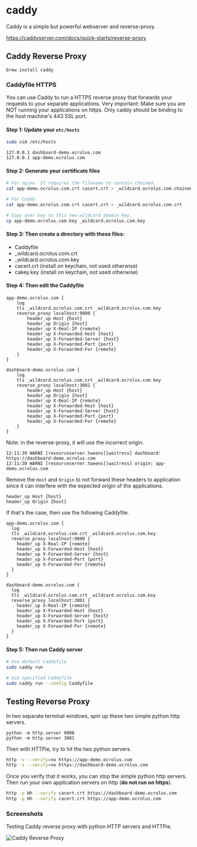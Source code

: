 # caddy

Caddy is a simple but powerful webserver and reverse-proxy.

https://caddyserver.com/docs/quick-starts/reverse-proxy

## Caddy Reverse Proxy 
```
brew install caddy
```

### Caddyfile HTTPS
You can use Caddy to run a HTTPS reverse proxy that forwards your requests to your separate applications. 
Very important: Make sure you are NOT running your applications on https. 
Only caddy should be binding to the host machine's 443 SSL port.

#### Step 1: Update your `etc/hosts`
```sh
sudo vim /etc/hosts
```

```
127.0.0.1 dashboard-demo.ocrolus.com
127.0.0.1 app-demo.ocrolus.com
```

#### Step 2: Generate your certificate files

```sh
# For nginx. It requires the filename to contain chained.
cat app-demo.ocrolus.com.crt cacert.crt > _wildcard.ocrolus.com.chained.crt

# For Caddy.
cat app-demo.ocrolus.com.crt cacert.crt > _wildcard.ocrolus.com.crt

# Copy over key to this new wildcard domain key.
cp app-demo.ocrolus.com.key _wildcard.ocrolus.com.key
```

#### Step 3: Then create a directory with these files:
- Caddyfile
- _wildcard.ocrolus.com.crt
- _wildcard.ocrolus.com.key
- cacert.crt (install on keychain, not used otherwise)
- cakey.key (install on keychain, not used otherwise)

#### Step 4: Then edit the Caddyfile 
```caddy
app-demo.ocrolus.com {
	log
	tls _wildcard.ocrolus.com.crt _wildcard.ocrolus.com.key
	reverse_proxy localhost:9000 {
		header_up Host {host}
		header_up Origin {host}	
		header_up X-Real-IP {remote}
		header_up X-Forwarded-Host {host}
		header_up X-Forwarded-Server {host}
		header_up X-Forwarded-Port {port}
		header_up X-Forwarded-For {remote}
	}
}

dashboard-demo.ocrolus.com {
	log
	tls _wildcard.ocrolus.com.crt _wildcard.ocrolus.com.key
	reverse_proxy localhost:3001 {
		header_up Host {host}
		header_up Origin {host}	
		header_up X-Real-IP {remote}
		header_up X-Forwarded-Host {host}
		header_up X-Forwarded-Server {host}
		header_up X-Forwarded-Port {port}
		header_up X-Forwarded-For {remote}
	}
}
```

Note: in the reverse-proxy, it will use the incorrect origin. 
```
12:11:39 WARNI [resourceserver.tweens][waitress] dashboard: https://dashboard-demo.ocrolus.com
12:11:39 WARNI [resourceserver.tweens][waitress] origin: app-demo.ocrolus.com
```

Remove the `Host` and `Origin` to not forward these headers to application since it can 
interfere with the expected origin of the applications.
```
header_up Host {host}
header_up Origin {host}
```

If that's the case, then use the following Caddyfile.

```
app-demo.ocrolus.com {
  log
  tls _wildcard.ocrolus.com.crt _wildcard.ocrolus.com.key
  reverse_proxy localhost:9000 {
    header_up X-Real-IP {remote}
    header_up X-Forwarded-Host {host}
    header_up X-Forwarded-Server {host}
    header_up X-Forwarded-Port {port}
    header_up X-Forwarded-For {remote}
  }
}

dashboard-demo.ocrolus.com {
  log
  tls _wildcard.ocrolus.com.crt _wildcard.ocrolus.com.key
  reverse_proxy localhost:3001 {
    header_up X-Real-IP {remote}
    header_up X-Forwarded-Host {host}
    header_up X-Forwarded-Server {host}
    header_up X-Forwarded-Port {port}
    header_up X-Forwarded-For {remote}
  }
}

```


#### Step 5: Then run Caddy server
```sh
# Use default Caddyfile
sudo caddy run 

# Use specified Caddyfile
sudo caddy run --config Caddyfile
```

## Testing Reverse Proxy
In two separate terminal windows, spin up these two simple python http servers.
```
python -m http.server 9000
python -m http.server 3001
```

Then with HTTPie, try to hit the two python servers.

```sh
http -v --verify=no https://app-demo.ocrolus.com
http -v --verify=no https://dashboard-demo.ocrolus.com
```

Once you verify that it works, you can stop the simple python http servers. 
Then run your own application servers on http (**do not run on https**). 

```sh
http -p Hh --verify cacert.crt https://dashboard-demo.ocrolus.com
http -p Hh --verify cacert.crt https://app-demo.ocrolus.com
```

### Screenshots

Testing Caddy reverse proxy with python HTTP servers and HTTPie.

![Caddy Reverse Proxy](https://user-images.githubusercontent.com/3826772/133660001-66bc6acd-18b4-468f-81bb-3084b71ac8ca.jpg)
